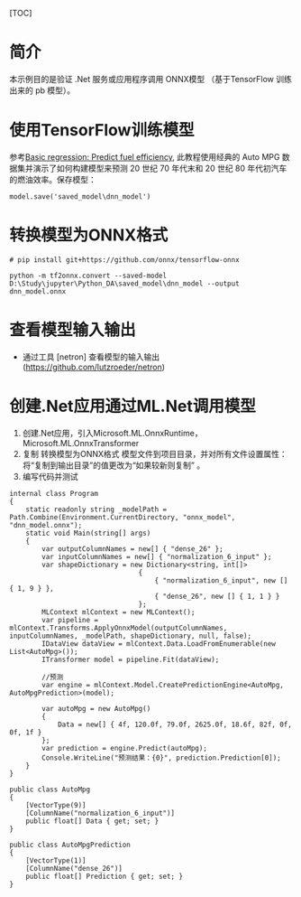 [TOC]

# 简介

本示例目的是验证 .Net 服务或应用程序调用 ONNX模型 （基于TensorFlow 训练出来的 pb 模型）。

# 使用TensorFlow训练模型

参考[Basic regression: Predict fuel efficiency](https://github.com/tensorflow/docs-l10n/blob/master/site/zh-cn/tutorials/keras/regression.ipynb), 此教程使用经典的 Auto MPG 数据集并演示了如何构建模型来预测 20 世纪 70 年代末和 20 世纪 80 年代初汽车的燃油效率。保存模型：
```
model.save('saved_model\dnn_model')
```

# 转换模型为ONNX格式

```
# pip install git+https://github.com/onnx/tensorflow-onnx

python -m tf2onnx.convert --saved-model D:\Study\jupyter\Python_DA\saved_model\dnn_model --output dnn_model.onnx
```

# 查看模型输入输出

- 通过工具 [netron] 查看模型的输入输出 (https://github.com/lutzroeder/netron)

# 创建.Net应用通过ML.Net调用模型

1. 创建.Net应用，引入Microsoft.ML.OnnxRuntime，Microsoft.ML.OnnxTransformer
2. 复制 转换模型为ONNX格式 模型文件到项目目录，并对所有文件设置属性：将“复制到输出目录”的值更改为“如果较新则复制” 。
3. 编写代码并测试
```
internal class Program
{
    static readonly string _modelPath = Path.Combine(Environment.CurrentDirectory, "onnx_model", "dnn_model.onnx");
    static void Main(string[] args)
    {
        var outputColumnNames = new[] { "dense_26" };
        var inputColumnNames = new[] { "normalization_6_input" };
        var shapeDictionary = new Dictionary<string, int[]>
                                {
                                    { "normalization_6_input", new [] { 1, 9 } },
                                    { "dense_26", new [] { 1, 1 } }
                                };
        MLContext mlContext = new MLContext();
        var pipeline = mlContext.Transforms.ApplyOnnxModel(outputColumnNames, inputColumnNames, _modelPath, shapeDictionary, null, false);
        IDataView dataView = mlContext.Data.LoadFromEnumerable(new List<AutoMpg>());
        ITransformer model = pipeline.Fit(dataView);

        //预测
        var engine = mlContext.Model.CreatePredictionEngine<AutoMpg, AutoMpgPrediction>(model);

        var autoMpg = new AutoMpg()
        {
            Data = new[] { 4f, 120.0f, 79.0f, 2625.0f, 18.6f, 82f, 0f, 0f, 1f }
        };
        var prediction = engine.Predict(autoMpg);
        Console.WriteLine("预测结果：{0}", prediction.Prediction[0]);
    }
}

public class AutoMpg
{
    [VectorType(9)]
    [ColumnName("normalization_6_input")]
    public float[] Data { get; set; }
}

public class AutoMpgPrediction
{
    [VectorType(1)]
    [ColumnName("dense_26")]
    public float[] Prediction { get; set; }
}
```
